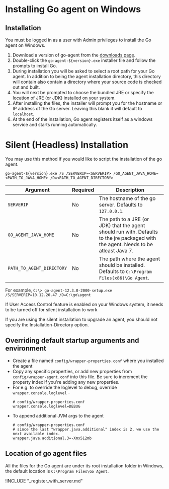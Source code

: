 # Installing Go agent on Windows

<!-- toc -->

## Installation

You must be logged in as a user with Admin privileges to install the Go agent on Windows.

1.  Download a version of go-agent from the [downloads page](http://www.go.cd/download/).
2.  Double-click the ```go-agent-${version}.exe``` installer file and follow the prompts to install Go.
3.  During installation you will be asked to select a root path for your Go agent. In addition to being the agent installation directory, this directory will contain also contain a directory where your source code is checked out and built.
4.  You will next be prompted to choose the bundled JRE or specify the location of JRE (or JDK) installed on your system.
5.  After installing the files, the installer will prompt you for the hostname or IP address of the Go server. Leaving this blank it will default to `localhost`.
6.  At the end of the installation, Go agent registers itself as a windows service and starts running automatically.

# Silent (Headless) Installation

You may use this method if you would like to script the installation of the go agent.

```
go-agent-${version}.exe /S /SERVERIP=<SERVERIP> /GO_AGENT_JAVA_HOME=<PATH_TO_JAVA_HOME> /D=<PATH_TO_AGENT_DIRECTORY>
```

|Argument                       |Required|Description                                                                                                                         |
|-------------------------------|--------|------------------------------------------------------------------------------------------------------------------------------------|
|```SERVERIP```                 | No     | The hostname of the go server. Defaults to ```127.0.0.1```.                                                                        |
|```GO_AGENT_JAVA_HOME```       | No     | The path to a JRE (or JDK) that the agent should run with. Defaults to the jre packaged with the agent. Needs to be atleast Java 7.|
|```PATH_TO_AGENT_DIRECTORY```  | No     | The path where the agent should be installed. Defaults to ```C:\Program Files(x86)\Go Agent```.                                    |

For example, ```C:\> go-agent-12.3.0-2000-setup.exe /S/SERVERIP=10.12.20.47 /D=C:\go\agent```

If User Access Control feature is enabled on your Windows system, it needs to be turned off for silent installation to work

If you are using the silent installation to upgrade an agent, you should not specify the Installation-Directory option.

## Overriding default startup arguments and environment

-   Create a file named ```config/wrapper-properties.conf``` where you installed the agent
-   Copy any specific properties, or add new properties from ```config/wrapper-agent.conf``` into this file. Be sure to increment the property index if you're adding any new properties.
-   For e.g. to override the loglevel to debug, override `wrapper.console.loglevel` -
    ```
    # config/wrapper-properties.conf
    wrapper.console.loglevel=DEBUG
    ```
-   To append additional JVM args to the agent
    ```
    # config/wrapper-properties.conf
    # since the last "wrapper.java.additional" index is 2, we use the next available index.
    wrapper.java.additional.3=-Xmx512mb
    ```

## Location of go agent files

All the files for the Go agent are under its root installation folder in Windows, the default location is ```C:\Program Files\Go Agent```.

!INCLUDE "_register_with_server.md"
